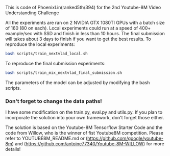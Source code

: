 This is code of PhoenixLin(ranked5th/394) for the 2nd Youtube-8M Video Understanding Challenge

All the experiments are ran on 2 NVIDIA GTX 1080TI GPUs with a batch size of 160 (80 on each).
Local experiments could run at a speed of 400+ example/sec with SSD and finish in less than 10 hours.
The final submission will takes about 3 days to finish if you want to get the best results.
To reproduce the local experiments:
```bash
bash scripts/train_nextvlad_local.sh
```

To reproduce the final submission experiments:
```bash
bash scripts/train_mix_nextvlad_final_submission.sh
```

The parameters of the model can be adjusted by modifying the bash scripts. 

### Don't forget to change the data paths!

I have some modification on the train.py, eval.py and utils.py. If you plan to incorporate the solution 
into your own framework, don't forget those either.

The solution is based on the Youtube-8M Tensorflow Starter Code and the code from Willow, who is the winner of fist Youtube8M competition. 
Please refer to YOUTUBE8M_README.md or (https://github.com/google/youtube-8m) and (https://github.com/antoine77340/Youtube-8M-WILLOW)
for more details!





















